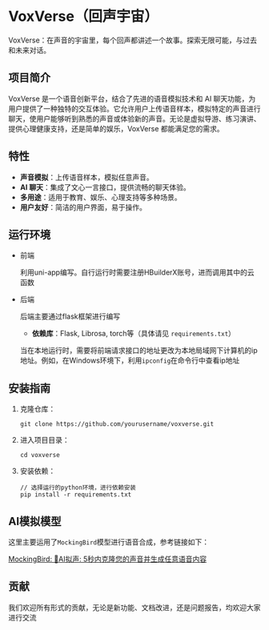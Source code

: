 # VoxVerse（回声宇宙）

VoxVerse：在声音的宇宙里，每个回声都讲述一个故事。探索无限可能，与过去和未来对话。

## 项目简介

VoxVerse 是一个语音创新平台，结合了先进的语音模拟技术和 AI 聊天功能，为用户提供了一种独特的交互体验。它允许用户上传语音样本，模拟特定的声音进行聊天，使用户能够听到熟悉的声音或体验新的声音。无论是虚拟导游、练习演讲、提供心理健康支持，还是简单的娱乐，VoxVerse 都能满足您的需求。

## 特性

- **声音模拟**：上传语音样本，模拟任意声音。
- **AI 聊天**：集成了文心一言接口，提供流畅的聊天体验。
- **多用途**：适用于教育、娱乐、心理支持等多种场景。
- **用户友好**：简洁的用户界面，易于操作。

## 运行环境

- 前端

  利用uni-app编写。自行运行时需要注册HBuilderX账号，进而调用其中的云函数

- 后端

  后端主要通过flask框架进行编写

  - **依赖库**：Flask, Librosa, torch等（具体请见 `requirements.txt`）

  当在本地运行时，需要将前端请求接口的地址更改为本地局域网下计算机的ip地址。例如，在Windows环境下，利用`ipconfig`在命令行中查看ip地址

## 安装指南

1. 克隆仓库：

   ```
   git clone https://github.com/yourusername/voxverse.git
   ```

2. 进入项目目录：

   ```
   cd voxverse
   ```

3. 安装依赖：

   ```
   // 选择运行的python环境，进行依赖安装
   pip install -r requirements.txt
   ```

## AI模拟模型

这里主要运用了`MockingBird`模型进行语音合成，参考链接如下：

[MockingBird: 🚀AI拟声: 5秒内克隆您的声音并生成任意语音内容](https://github.com/babysor/MockingBird)

## 贡献

我们欢迎所有形式的贡献，无论是新功能、文档改进，还是问题报告，均欢迎大家进行交流
